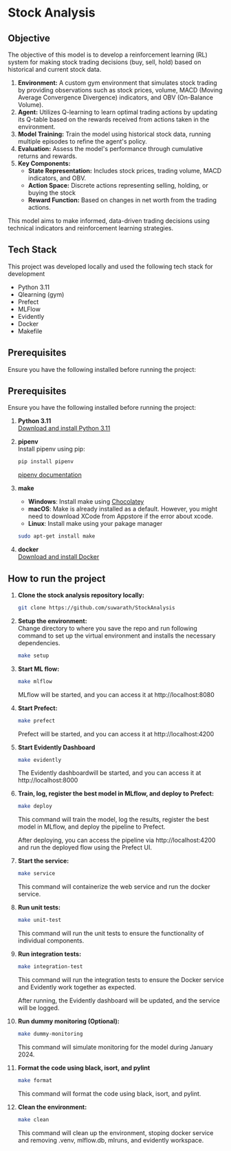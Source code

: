 # Stock Analysis

## Objective
The objective of this model is to develop a reinforcement learning (RL) system for making stock trading decisions (buy, sell, hold) based on historical and current stock data.

1. **Environment:**
   A custom gym environment that simulates stock trading by providing observations such as stock prices, volume, MACD (Moving Average Convergence Divergence) indicators, and OBV (On-Balance Volume).
2. **Agent:**
   Utilizes Q-learning to learn optimal trading actions by updating its Q-table based on the rewards received from actions taken in the environment.
3. **Model Training:**
   Train the model using historical stock data, running multiple episodes to refine the agent's policy.
4. **Evaluation:**
   Assess the model's performance through cumulative returns and rewards.
5. **Key Components:**
   * **State Representation:** Includes stock prices, trading volume, MACD indicators, and OBV.
   * **Action Space:** Discrete actions representing selling, holding, or buying the stock
   * **Reward Function:** Based on changes in net worth from the trading actions.

This model aims to make informed, data-driven trading decisions using technical indicators and reinforcement learning strategies.

## Tech Stack
This project was developed locally and used the following tech stack for development
* Python 3.11
* Qlearning (gym)
* Prefect
* MLFlow
* Evidently
* Docker
* Makefile

## Prerequisites
Ensure you have the following installed before running the project:
## Prerequisites
Ensure you have the following installed before running the project:

1. **Python 3.11**  
   [Download and install Python 3.11](https://www.python.org/downloads/release/python-3110/)

2. **pipenv**  
   Install pipenv using pip:
   ```sh
   pip install pipenv
   ```
   [pipenv documentation](https://pipenv.pypa.io/en/latest/)

3. **make**
   * **Windows**: Install make using [Chocolatey](https://community.chocolatey.org/packages/make)
   * **macOS**: Make is already installed as a default. However, you might need to download XCode from Appstore if the error about xcode.
   * **Linux**: Install make using your pakage manager  
   ```sh
   sudo apt-get install make
   ```
4. **docker**   
   [Download and install Docker](https://docs.docker.com/get-docker/)

## How to run the project
1. **Clone the stock analysis repository locally:**  
   ```sh
   git clone https://github.com/suwarath/StockAnalysis
   ```

2. **Setup the environment:**   
   Change directory to where you save the repo and run following command to set up the virtual environment and installs the necessary dependencies.
   ```sh
   make setup
   ```

3. **Start ML flow:**
   ```sh
   make mlflow
   ```
   MLflow will be started, and you can access it at http://localhost:8080

4. **Start Prefect:**
   ```sh
   make prefect
   ```
   Prefect will be started, and you can access it at http://localhost:4200

5. **Start Evidently Dashboard**
   ```sh
   make evidently
   ```
   The Evidently dashboardwill be started, and you can access it at http://localhost:8000

6. **Train, log, register the best model in MLflow, and deploy to Prefect:**
   ```sh
   make deploy
   ```
   This command will train the model, log the results, register the best model in MLflow, and deploy the pipeline to Prefect.

   After deploying, you can access the pipeline via http://localhost:4200 and run the deployed flow using the Prefect UI.

7. **Start the service:**
   ```sh
   make service
   ```
   This command will containerize the web service and run the docker service.
   
8. **Run unit tests:**
   ```sh
   make unit-test
   ```
   This command will run the unit tests to ensure the functionality of individual components.
9. **Run integration tests:**
    ```sh
    make integration-test
    ```
    This command will run the integration tests to ensure the Docker service and Evidently work together as expected.
    
    After running, the Evidently dashboard will be updated, and the service will be logged.

10. **Run dummy monitoring (Optional):**
    ```sh
    make dummy-monitoring
    ```
    This command will simulate monitoring for the model during January 2024.
11. **Format the code using black, isort, and pylint**
    ```sh
    make format
    ```
    This command will format the code using black, isort, and pylint.
12. **Clean the environment:**
    ```sh
    make clean
    ```
    This command will clean up the environment, stoping docker service and removing .venv, mlflow.db, mlruns, and evidently workspace.